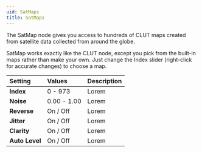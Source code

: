 ```yaml
---
uid: SatMaps
title: SatMaps
---
```


The SatMap node gives you access to hundreds of CLUT maps created from satellite data collected from around the globe.

SatMap works exactly like the CLUT node, except you pick from the built-in maps rather than make your own. Just change the Index slider (right-click for accurate changes) to choose a map.

| Setting        | Values      | Description |
| :------------- | :---------- | :---------- |
| **Index**      | 0 - 973     | Lorem       |
| **Noise**      | 0.00 - 1.00 | Lorem       |
| **Reverse**    | On / Off    | Lorem       |
| **Jitter**     | On / Off    | Lorem       |
| **Clarity**    | On / Off    | Lorem       |
| **Auto Level** | On / Off    | Lorem       |



